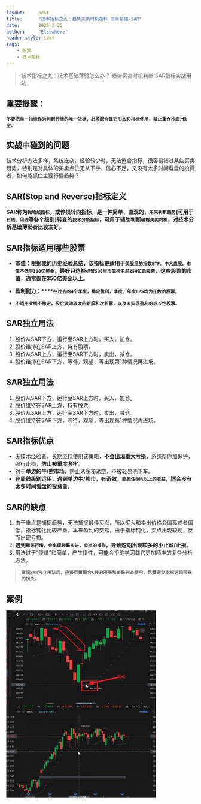 ```yaml
---
layout: 	post
title: 		"技术指标之九：趋势买卖时机指标,简单易懂-SAR"
date:       2025-2-25
author: 	"Elsewhere"
header-style: text
tags:
    - 股票  
    - 技术指标 
---
```


> 技术指标之九：技术基础薄弱怎么办？
> 趋势买卖时机判断
> SAR指标实战用法



## 重要提醒：

**`不要把单一指标作为判断行情的唯一依据，必须配合其它形态和指标使用，禁止重仓抄底/做空。`**



## 实战中碰到的问题

​	技术分析方法多样，系统庞杂，经验较少时，无法整合指标，很容易错过某些买卖趋势，特别是对具体的买卖点位无从下手，信心不足，又没有太多时间看盘的投资者，如何能抓住主要行情趋势？



## SAR(Stop and Reverse)指标定义

​	**SAR称为`抛物线指标`，或停损转向指标，是一种简单、直观的，`用来判断趋势`(可用于`日线、周线`等各个级别)转变的`技术分析指标`，可用于辅助判断`模糊买卖时机`，对技术分析基础薄弱者比较友好。**



## SAR指标适用哪些股票

- **市值：**根据我的历史经验总结，该指标更适用于`美股里的指数ETF、中大盘股、市值不低于100亿美金`，最好只选择`标普500里市值排名前250位的股票`，这些股票的市值，通常都**在350亿美金以上**。

- **盈利能力：****`在过去的4个季度，稳定盈利，季度、年度EPS均为正数的股票`**。
- **`不适用业绩不稳定，股价波动较大的新股和次新票，以及未实现盈利的成长性股票。`**



## SAR独立用法

1. 股价从SAR下方，运行至SAR上方时，买入，加仓。
2. 股价维持在SAR上方，持有股票。
3. 股价从SAR上方，运行至SAR下方时，卖出，减仓。
4. 股价维持在SAR下方，等待，观望，等出现第1种情况再进场。



## SAR独立用法

1. 股价从SAR下方，运行至SAR上方时，买入，加仓。
2. 股价维持在SAR上方，持有股票。
3. 股价从SAR上方，运行至SAR下方时，卖出，减仓。
4. 股价维持在SAR下方，等待，观望，等出现第1种情况再进场。



## SAR指标优点

- 无技术经验者，长期坚持使用该策略，**不会出现重大亏损**，系统帮你加保护，强行止损，**防止被重度套牢**。
- 对于**单边的牛/熊市场**，防止诱多和诱空，不被轻易洗下车。
- **在周线级别运用，遇到单边牛/熊市，有奇效，`能抓住60%以上的收益`，适合没有太多时间看盘的投资者。**



## SAR的缺点

1. 由于重点是捕捉趋势，无法捕捉最佳买点，所以买入和卖出价格会偏高或者偏低，指标钝化比较严重，本来盈利的交易，由于指标钝化，卖点出现较晚，反而出现亏损。
2. **遇到`震荡行情，会出现频繁买进，卖出的操作`，导致短期出现较多的小止盈/止损。**
3. 用法过于“傻瓜”和简单，产生惰性，可能会拒绝学习其它更加精准的复杂分析方法。

> **`掌握SAR独立用法后，应该尽量配合K线的滞涨和止跌形态使用，尽量避免指标迟钝带来的损失。`**




## 案例

<img src="/img/2025/02/25-64/1.jpg" width = "400" height = "250"  align=left /><br><br><br><br><br><br><br><br><br><br>

<img src="/img/2025/02/25-64/2.jpg" width = "400" height = "250"  align=left /><br><br><br><br><br><br><br><br><br><br>
